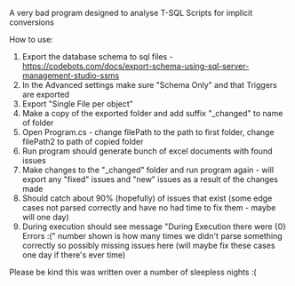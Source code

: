 A very bad program designed to analyse T-SQL Scripts for implicit conversions

How to use:
1. Export the database schema to sql files - https://codebots.com/docs/export-schema-using-sql-server-management-studio-ssms
2. In the Advanced settings make sure "Schema Only" and that Triggers are exported
3. Export "Single File per object"
4. Make a copy of the exported folder and add suffix "_changed" to name of folder
5. Open Program.cs - change filePath to the path to first folder, change filePath2 to path of copied folder
6. Run program should generate bunch of excel documents with found issues
7. Make changes to the "_changed" folder and run program again - will export any "fixed" issues and "new" issues as a result of the changes made
8. Should catch about 90% (hopefully) of issues that exist (some edge cases not parsed correctly and have no had time to fix them - maybe will one day)
9. During execution should see message "During Execution there were {0} Errors :(" number shown is how many times we didn't parse something correctly so possibly missing issues here (will maybe fix these cases one day if there's ever time)

Please be kind this was written over a number of sleepless nights :(
